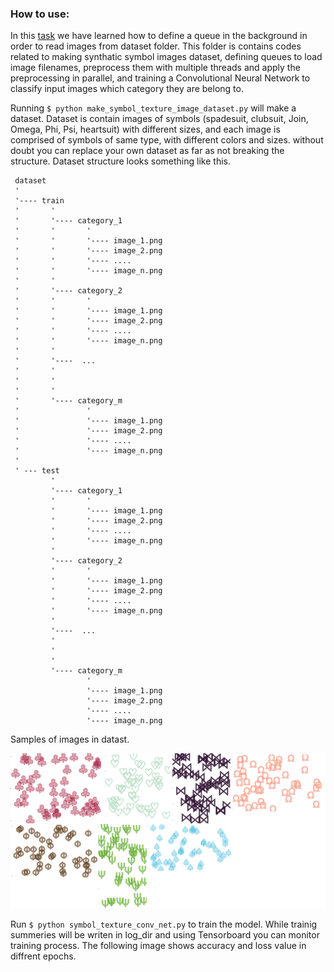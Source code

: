 ### How to use:
 
In this [task](https://github.com/m-nasiri/tensorflow/tree/master/reading_image_dataset) we have learned how to define a queue in the background in order to read images from dataset folder. This folder is contains codes related to making synthatic symbol images dataset, defining queues to load image filenames, preprocess them with multiple threads and apply the preprocessing in parallel, and training a Convolutional Neural Network to classify input images which category they are belong to.

Running `$ python make_symbol_texture_image_dataset.py` will make a dataset. Dataset is contain images of symbols (spadesuit, clubsuit, Join, Omega, Phi, Psi, heartsuit) with different sizes, and each image is comprised of symbols of same type, with different colors and sizes. without doubt you can replace your own dataset as far as not breaking the structure. Dataset structure looks something like this.

     dataset
     '
     '---- train
     '       '
     '       '---- category_1
     '       '       '
     '       '       '---- image_1.png
     '       '       '---- image_2.png
     '       '       '---- ....
     '       '       '---- image_n.png
     '       '
     '       '---- category_2
     '       '       '
     '       '       '---- image_1.png
     '       '       '---- image_2.png
     '       '       '---- ....
     '       '       '---- image_n.png
     '       '
     '       '----  ...
     '       '       
     '       '       
     '       '
     '       '---- category_m
     '               '
     '               '---- image_1.png
     '               '---- image_2.png
     '               '---- ....
     '               '---- image_n.png
     '       
     ' --- test 
             '
             '---- category_1
             '       '
             '       '---- image_1.png
             '       '---- image_2.png
             '       '---- ....
             '       '---- image_n.png
             '
             '---- category_2
             '       '
             '       '---- image_1.png
             '       '---- image_2.png
             '       '---- ....
             '       '---- image_n.png
             '
             '----  ...
             '       
             '       
             '
             '---- category_m
                     '
                     '---- image_1.png
                     '---- image_2.png
                     '---- ....
                     '---- image_n.png
                     
 
Samples of images in datast.

![alt text](https://github.com/m-nasiri/tensorflow-2.0/blob/master/Symbol_texture_image_conv_net/images/images.png)

Run `$ python symbol_texture_conv_net.py` to train the model. While trainig summeries will be writen in log_dir and using Tensorboard you can monitor training process. The following image shows accuracy and loss value in diffrent epochs.

<!-- ![alt text](https://github.com/m-nasiri/tensorflow/blob/master/symbol_texture_image_conv_net/images/acc_loss.png) -->




